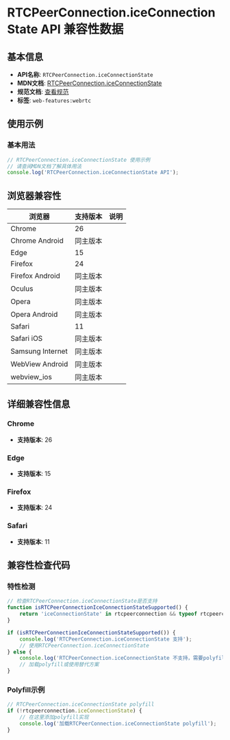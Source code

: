 # RTCPeerConnection.iceConnectionState API 兼容性数据

## 基本信息

- **API名称**: `RTCPeerConnection.iceConnectionState`
- **MDN文档**: [RTCPeerConnection.iceConnectionState](https://developer.mozilla.org/docs/Web/API/RTCPeerConnection/iceConnectionState)
- **规范文档**: [查看规范](https://w3c.github.io/webrtc-pc/#dom-peerconnection-ice-connection-state)
- **标签**: `web-features:webrtc`

## 使用示例

### 基本用法

```javascript
// RTCPeerConnection.iceConnectionState 使用示例
// 请查阅MDN文档了解具体用法
console.log('RTCPeerConnection.iceConnectionState API');
```

## 浏览器兼容性

| 浏览器 | 支持版本 | 说明 |
|--------|----------|------|
| Chrome | 26 |  |
| Chrome Android | 同主版本 |  |
| Edge | 15 |  |
| Firefox | 24 |  |
| Firefox Android | 同主版本 |  |
| Oculus | 同主版本 |  |
| Opera | 同主版本 |  |
| Opera Android | 同主版本 |  |
| Safari | 11 |  |
| Safari iOS | 同主版本 |  |
| Samsung Internet | 同主版本 |  |
| WebView Android | 同主版本 |  |
| webview_ios | 同主版本 |  |

## 详细兼容性信息

### Chrome

- **支持版本**: 26

### Edge

- **支持版本**: 15

### Firefox

- **支持版本**: 24

### Safari

- **支持版本**: 11

## 兼容性检查代码

### 特性检测

```javascript
// 检查RTCPeerConnection.iceConnectionState是否支持
function isRTCPeerConnectionIceConnectionStateSupported() {
    return 'iceConnectionState' in rtcpeerconnection && typeof rtcpeerconnection.iceConnectionState === 'function';
}

if (isRTCPeerConnectionIceConnectionStateSupported()) {
    console.log('RTCPeerConnection.iceConnectionState 支持');
    // 使用RTCPeerConnection.iceConnectionState
} else {
    console.log('RTCPeerConnection.iceConnectionState 不支持，需要polyfill');
    // 加载polyfill或使用替代方案
}
```

### Polyfill示例

```javascript
// RTCPeerConnection.iceConnectionState polyfill
if (!rtcpeerconnection.iceConnectionState) {
    // 在这里添加polyfill实现
    console.log('加载RTCPeerConnection.iceConnectionState polyfill');
}
```

